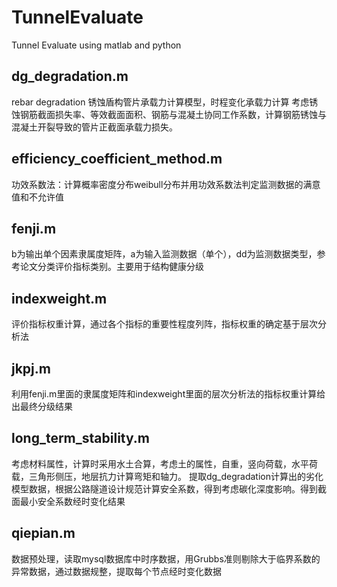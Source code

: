 # TunnelEvaluate
Tunnel Evaluate using matlab and python
## dg_degradation.m
rebar degradation 锈蚀盾构管片承载力计算模型，时程变化承载力计算
考虑锈蚀钢筋截面损失率、等效截面面积、钢筋与混凝土协同工作系数，计算钢筋锈蚀与混凝土开裂导致的管片正截面承载力损失。
## efficiency_coefficient_method.m
功效系数法：计算概率密度分布weibull分布并用功效系数法判定监测数据的满意值和不允许值
## fenji.m
b为输出单个因素隶属度矩阵，a为输入监测数据（单个），dd为监测数据类型，参考论文分类评价指标类别。主要用于结构健康分级
## indexweight.m
评价指标权重计算，通过各个指标的重要性程度列阵，指标权重的确定基于层次分析法
## jkpj.m
利用fenji.m里面的隶属度矩阵和indexweight里面的层次分析法的指标权重计算给出最终分级结果
## long_term_stability.m
考虑材料属性，计算时采用水土合算，考虑土的属性，自重，竖向荷载，水平荷载，三角形侧压，地层抗力计算弯矩和轴力。
提取dg_degradation计算出的劣化模型数据，根据公路隧道设计规范计算安全系数，得到考虑碳化深度影响。得到截面最小安全系数经时变化结果
## qiepian.m
数据预处理，读取mysql数据库中时序数据，用Grubbs准则剔除大于临界系数的异常数据，通过数据规整，提取每个节点经时变化数据
